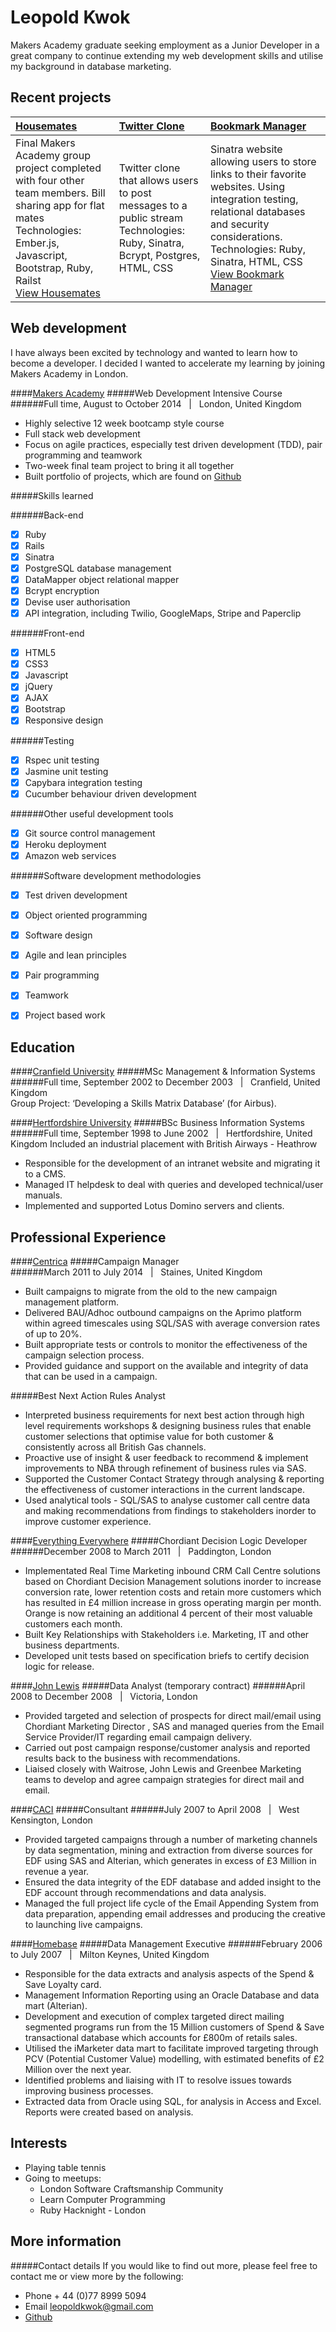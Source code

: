 Leopold Kwok
===========================

Makers Academy graduate seeking employment as a Junior Developer in a great company to continue extending my web development skills and utilise my background in database marketing.

Recent projects
---------------

| [Housemates] | [Twitter Clone] | [Bookmark Manager] |
|:--------------|:--------------|:--------------|
| Final Makers Academy group project completed with four other team members. Bill sharing app for flat mates <br> Technologies: Ember.js, Javascript, Bootstrap, Ruby, Railst<br> [View Housemates] | Twitter clone that allows users to post messages to a public stream <br> Technologies: Ruby, Sinatra, Bcrypt, Postgres, HTML, CSS <br> | Sinatra website allowing users to store links to their favorite websites. Using integration testing, relational databases and security considerations. <br> Technologies: Ruby, Sinatra, HTML, CSS <br>[View Bookmark Manager]|


Web development
----------------

I have always been excited by technology and wanted to learn how to become a developer. I decided I wanted to accelerate my learning by joining Makers Academy in London.

####[Makers Academy]
#####Web Development Intensive Course
######Full time, August to October 2014 &nbsp; | &nbsp; London, United Kingdom
- Highly selective 12 week bootcamp style course
- Full stack web development
- Focus on agile practices, especially test driven development (TDD), pair programming and teamwork
- Two-week final team project to bring it all together
- Built portfolio of projects, which are found on [Github]

#####Skills learned

######Back-end
- [x] Ruby
- [x] Rails 
- [x] Sinatra 
- [x] PostgreSQL database management
- [x] DataMapper object relational mapper
- [x] Bcrypt encryption
- [x] Devise user authorisation
- [x] API integration, including Twilio, GoogleMaps, Stripe and Paperclip

######Front-end
- [x] HTML5
- [x] CSS3
- [x] Javascript
- [x] jQuery
- [x] AJAX
- [x] Bootstrap
- [x] Responsive design

######Testing 
- [x] Rspec unit testing
- [x] Jasmine unit testing
- [x] Capybara integration testing
- [x] Cucumber behaviour driven development

######Other useful development tools
- [x] Git source control management
- [x] Heroku deployment
- [x] Amazon web services

######Software development methodologies
- [x] Test driven development
- [x] Object oriented programming
- [x] Software design 
- [x] Agile and lean principles
- [x] Pair programming
- [x] Teamwork
- [x] Project based work


Education
---------

####[Cranfield University]
#####MSc Management & Information Systems 
######Full time, September 2002 to December 2003 &nbsp; | &nbsp; Cranfield, United Kingdom  
Group Project: ‘Developing a Skills Matrix Database’ (for Airbus).




####[Hertfordshire University]
#####BSc Business Information Systems
######Full time, September 1998 to June 2002 &nbsp; | &nbsp; Hertfordshire, United Kingdom
Included an industrial placement with British Airways - Heathrow	
- Responsible for the development of an intranet website and migrating it to a CMS.
- Managed IT helpdesk to deal with queries and developed technical/user manuals.
- Implemented and supported Lotus Domino servers and clients.




Professional Experience
-----------------------

####[Centrica]
#####Campaign Manager  
######March 2011 to July 2014 &nbsp; | &nbsp; Staines, United Kingdom
- Built campaigns to migrate from the old to the new campaign management platform.
- Delivered BAU/Adhoc outbound campaigns on the Aprimo platform within agreed timescales using SQL/SAS with average conversion rates of up to 20%. 
- Built appropriate tests or controls to monitor the effectiveness of the campaign selection process.
- Provided guidance and support on the available and integrity of data that can be used in a campaign.

#####Best Next Action Rules Analyst
- Interpreted business requirements for next best action through high level requirements workshops & designing business rules that enable customer selections that optimise value for both customer & consistently across all British Gas channels. 
- Proactive use of insight & user feedback to recommend & implement improvements to NBA through refinement of business rules via SAS.
- Supported the Customer Contact Strategy through analysing & reporting the effectiveness of customer interactions in the current landscape.
- Used analytical tools - SQL/SAS to analyse customer call centre data and making recommendations from findings to stakeholders inorder to improve customer experience. 



####[Everything Everywhere]
#####Chordiant Decision Logic Developer
######December 2008 to March 2011 &nbsp; | &nbsp; Paddington, London
- Implementated Real Time Marketing inbound CRM Call Centre solutions based on Chordiant Decision Management solutions inorder to increase conversion rate, lower retention costs and retain more customers which has resulted in £4 million increase in gross operating margin per month. Orange is now retaining an additional 4 percent of their most valuable customers each month.
- Built Key Relationships with Stakeholders i.e. Marketing, IT and other business departments.
- Developed unit tests based on specification briefs to certify decision logic for release.


####[John Lewis]
#####Data Analyst (temporary contract)
######April 2008 to December 2008 &nbsp; | &nbsp; Victoria, London
- Provided targeted and selection of prospects for direct mail/email using Chordiant Marketing Director , SAS and managed queries from the Email Service Provider/IT regarding email campaign delivery.
- Carried out post campaign response/customer analysis and reported results back to the business with recommendations.
- Liaised closely with Waitrose, John Lewis and Greenbee Marketing teams to develop and agree campaign strategies for direct mail and email.



####[CACI]
#####Consultant
######July 2007 to April 2008 &nbsp; | &nbsp; West Kensington, London
- Provided targeted campaigns through a number of marketing channels by data
segmentation, mining and extraction from diverse sources for EDF using SAS and Alterian, which generates in excess of £3 Million in revenue a year.
- Ensured the data integrity of the EDF database and added insight to the EDF account
	through recommendations and data analysis.
- Managed the full project life cycle of the Email Appending System from data preparation, appending email addresses and producing the creative to launching live campaigns.


####[Homebase]
#####Data Management Executive
######February 2006 to July 2007 &nbsp; | &nbsp; Milton Keynes, United Kingdom
- Responsible for the data extracts and analysis aspects of the Spend & Save Loyalty card.
- Management Information Reporting using an Oracle Database and data mart (Alterian).
- Development and execution of complex targeted direct mailing segmented programs run
from the 15 Million customers of Spend & Save transactional database which accounts for £800m of retails sales. 
- Utilised the iMarketer data mart to facilitate improved targeting through PCV (Potential Customer Value) modelling, with estimated benefits of £2 Million over the next year.
- Identified problems and liaising with IT to resolve issues towards improving business processes.
- Extracted data from Oracle using SQL, for analysis in Access and Excel. Reports were created based on analysis.

Interests
----------
- Playing table tennis
- Going to meetups:
	- London Software Craftsmanship Community
	- Learn Computer Programming
	- Ruby Hacknight - London

More information
----------------
#####Contact details
If you would like to find out more, please feel free to contact me or view more by the following:  
- Phone + 44 (0)77 8999 5094
- Email [leopoldkwok@gmail.com]
- [Github]



[Housemates]: https://github.com/leopoldkwok/housemates
[Twitter Clone]: https://github.com/leopoldkwok/week6-challenge6
[Bookmark Manager]: https://github.com/leopoldkwok/bookmarkmanager



[View Bookmark Manager]: https://github.com/leopoldkwok/bookmarkmanager


[View Housemates]: http://myhousemate.herokuapp.com/

[Makers Academy]: http://www.makersacademy.com/
[Cranfield University]: http://www.cranfield.ac.uk/
[Hertfordshire University]: http://www.herts.ac.uk/

[Centrica]: http://www.centrica.com/
[Everything Everywhere]: http://www.ee.co.uk
[John Lewis]: http://www.johnlewis.com/
[CACI]: http://www.caci.co.uk/
[Homebase]: http://www.homebase.co.uk

[leopoldkwok@gmail.com]: mailto:leopoldkwok@gmail.com
[Github]: https://github.com/leopoldkwok